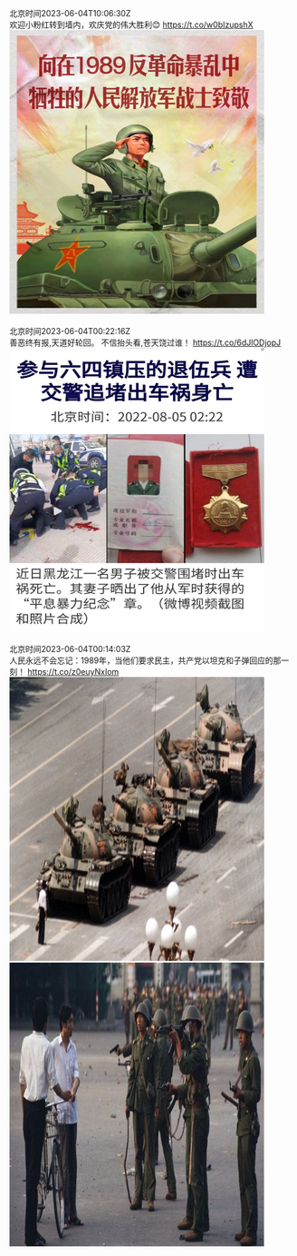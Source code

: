 北京时间2023-06-04T10:06:30Z<br>欢迎小粉红转到墙内，欢庆党的伟大胜利😊 https://t.co/w0bIzupshX<br><img src='/temp/image/2023/t-Month-6/1665178182226677760_0.jpg' width='450' height='500'><br><br>北京时间2023-06-04T00:22:16Z<br>善恶终有报,天道好轮回。
不信抬头看,苍天饶过谁！ https://t.co/6dJlODjopJ<br><img src='/temp/image/2023/t-Month-6/1665031151940177921_0.jpg' width='450' height='500'><br><br>北京时间2023-06-04T00:14:03Z<br>人民永远不会忘记：1989年，当他们要求民主，共产党以坦克和子弹回应的那一刻！ https://t.co/z0euyNxIom<br><img src='/temp/image/2023/t-Month-6/1665029087679635459_0.jpg' width='450' height='500'><img src='/temp/image/2023/t-Month-6/1665029087679635459_1.jpg' width='450' height='500'><br><br>